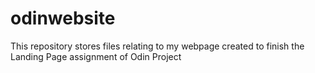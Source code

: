 # odinwebsite
This repository stores files relating to my webpage created to finish the Landing Page assignment of Odin Project
